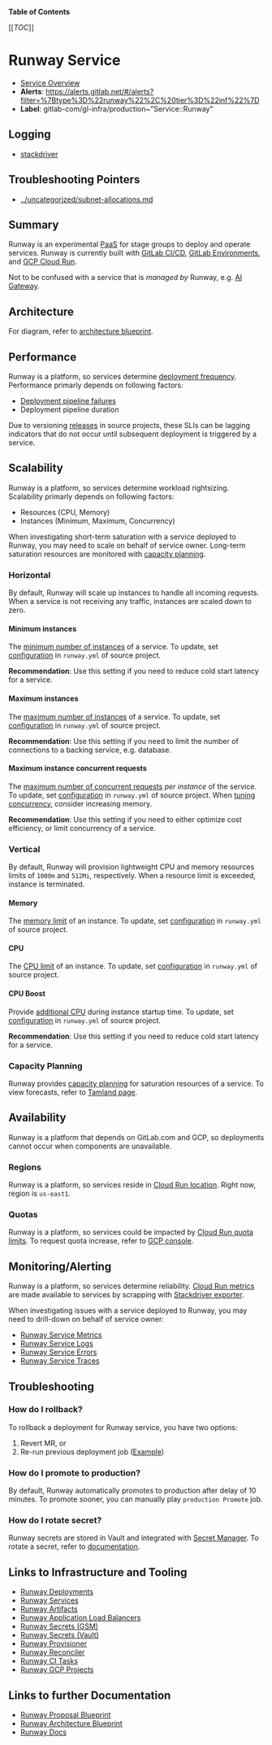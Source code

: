 <!-- MARKER: do not edit this section directly. Edit services/service-catalog.yml then run scripts/generate-docs -->

**Table of Contents**

[[_TOC_]]

# Runway Service

* [Service Overview](https://dashboards.gitlab.net/d/runway-main/runway-overview)
* **Alerts**: <https://alerts.gitlab.net/#/alerts?filter=%7Btype%3D%22runway%22%2C%20tier%3D%22inf%22%7D>
* **Label**: gitlab-com/gl-infra/production~"Service::Runway"

## Logging

* [stackdriver](https://console.cloud.google.com/logs)

## Troubleshooting Pointers

* [../uncategorized/subnet-allocations.md](../uncategorized/subnet-allocations.md)
<!-- END_MARKER -->

## Summary

Runway is an experimental [PaaS](https://about.gitlab.com/handbook/engineering/infrastructure/platforms/tools/runway/) for stage groups to deploy and operate services. Runway is currently built with [GitLab CI/CD](https://docs.gitlab.com/ee/development/cicd/), [GitLab Environments](https://docs.gitlab.com/ee/ci/environments/), and [GCP Cloud Run](https://cloud.google.com/run/docs/overview/what-is-cloud-run).

Not to be confused with a service that is _managed by_ Runway, e.g. [AI Gateway](../ai-gateway/README.md).

## Architecture

For diagram, refer to [architecture blueprint](https://docs.gitlab.com/ee/architecture/blueprints/runway/#architecture).

## Performance

Runway is a platform, so services determine [deployment frequency](https://gitlab.com/groups/gitlab-com/gl-infra/platform/runway/deployments/-/analytics/ci_cd?tab=deployment-frequency). Performance primarly depends on following factors:

* [Deployment pipeline failures](https://gitlab.com/gitlab-com/gl-infra/platform/runway/deployments/ai-gateway/-/pipelines?page=1&scope=all&status=failed)
* Deployment pipeline duration

Due to versioning [releases](https://gitlab.com/gitlab-com/gl-infra/platform/runway/ci-tasks/-/releases) in source projects, these SLIs can be lagging indicators that do not occur until subsequent deployment is triggered by a service.

## Scalability

Runway is a platform, so services determine workload rightsizing. Scalability primarly depends on following factors:

* Resources (CPU, Memory)
* Instances (Minimum, Maximum, Concurrency)

When investigating short-term saturation with a service deployed to Runway, you may need to scale on behalf of service owner. Long-term saturation resources are monitored with [capacity planning](#capacity-planning).

### Horizontal

By default, Runway will scale up instances to handle all incoming requests. When a service is not receiving any traffic, instances are scaled down to zero.

#### Minimum instances

The [minimum number of instances](https://cloud.google.com/run/docs/configuring/min-instances) of a service. To update, set [configuration](https://gitlab-com.gitlab.io/gl-infra/platform/runway/runwayctl/manifest.schema.html#spec_scalability_min_instances) in `runway.yml` of source project.

**Recommendation**: Use this setting if you need to reduce cold start latency for a service.

#### Maximum instances

The [maximum number of instances](https://cloud.google.com/run/docs/configuring/max-instances) of a service. To update, set [configuration](https://gitlab-com.gitlab.io/gl-infra/platform/runway/runwayctl/manifest.schema.html#spec_scalability_max_instances) in `runway.yml` of source project.

**Recommendation**: Use this setting if you need to limit the number of connections to a backing service, e.g. database.

#### Maximum instance concurrent requests

The [maximum number of concurrent requests](https://cloud.google.com/run/docs/configuring/concurrency) _per instance_ of the service. To update, set [configuration](https://gitlab-com.gitlab.io/gl-infra/platform/runway/runwayctl/manifest.schema.html#spec_scalability_max_instance_request_concurrency) in `runway.yml` of source project. When [tuning concurrency](https://cloud.google.com/run/docs/tips/general#match_memory_to_concurrency), consider increasing memory.

**Recommendation**: Use this setting if you need to either optimize cost efficiency, or limit concurrency of a service.

### Vertical

By default, Runway will provision lightweight CPU and memory resources limits of `1000m` and `512Mi`, respectively. When a resource limit is exceeded, instance is terminated.

#### Memory

The [memory limit](https://cloud.google.com/run/docs/configuring/services/memory-limits) of an instance. To update, set [configuration](https://gitlab-com.gitlab.io/gl-infra/platform/runway/runwayctl/manifest.schema.html#spec_resources_limits_memory) in `runway.yml` of source project.

#### CPU

The [CPU limit](https://cloud.google.com/run/docs/configuring/services/cpu) of an instance. To update, set [configuration](https://gitlab-com.gitlab.io/gl-infra/platform/runway/runwayctl/manifest.schema.html#spec_resources_limits_cpu) in `runway.yml` of source project.

#### CPU Boost

Provide [additional CPU](https://cloud.google.com/run/docs/configuring/services/cpu#startup-boost) during instance startup time. To update, set [configuration](https://gitlab-com.gitlab.io/gl-infra/platform/runway/runwayctl/manifest.schema.html#spec_resources_startup_cpu_boost) in `runway.yml` of source project.

**Recommendation**: Use this setting if you need to reduce cold start latency for a service.

### Capacity Planning

Runway provides [capacity planning](https://about.gitlab.com/handbook/engineering/infrastructure/capacity-planning/) for saturation resources of a service. To view forecasts, refer to [Tamland page](https://gitlab-com.gitlab.io/gl-infra/tamland/runway.html).

## Availability

Runway is a platform that depends on GitLab.com and GCP, so deployments cannot occur when components are unavailable.

### Regions

Runway is a platform, so services reside in [Cloud Run location](https://cloud.google.com/run/docs/locations). Right now, region is `us-east1`.

### Quotas

Runway is a platform, so services could be impacted by [Cloud Run quota limits](https://cloud.google.com/run/quotas#cloud_run_limits). To request quota increase, refer to [GCP console](https://console.cloud.google.com/iam-admin/quotas/qirs?service=run.googleapis.com&project=gitlab-runway-production).

<!-- ## Durability -->

<!-- ## Security/Compliance -->

## Monitoring/Alerting

Runway is a platform, so services determine reliability. [Cloud Run metrics](https://cloud.google.com/monitoring/api/metrics_gcp#gcp-run) are made available to services by scrapping with [Stackdriver exporter](https://gitlab.com/gitlab-com/gl-infra/k8s-workloads/gitlab-helmfiles/-/tree/master/releases/runway-exporter).

When investigating issues with a service deployed to Runway, you may need to drill-down on behalf of service owner:

* [Runway Service Metrics](https://dashboards.gitlab.net/d/runway-service/runway3a-runway-service-metrics?orgId=1)
* [Runway Service Logs](https://cloudlogging.app.goo.gl/7thqEBU2EWrimDZX7)
* [Runway Service Errors](https://console.cloud.google.com/errors?project=gitlab-runway-production)
* [Runway Service Traces](https://console.cloud.google.com/traces/overview?project=gitlab-runway-production)

## Troubleshooting

### How do I rollback?

To rollback a deployment for Runway service, you have two options:

1. Revert MR, or
1. Re-run previous deployment job ([Example](https://gitlab.com/gitlab-com/gl-infra/platform/runway/deployments/ai-gateway/-/pipelines?page=1&scope=finished&status=success))

### How do I promote to production?

By default, Runway automatically promotes to production after delay of 10 minutes. To promote sooner, you can manually play `production Promote` job.

### How do I rotate secret?

Runway secrets are stored in Vault and integrated with [Secret Manager](https://cloud.google.com/run/docs/configuring/services/secrets). To rotate a secret, refer to [documentation](https://gitlab.com/gitlab-com/gl-infra/platform/runway/docs/-/blob/master/secrets-management.md?ref_type=heads#rotating-a-secret).

## Links to Infrastructure and Tooling

* [Runway Deployments](https://gitlab.com/gitlab-com/gl-infra/platform/runway/deployments)
* [Runway Services](https://console.cloud.google.com/run?project=gitlab-runway-production)
* [Runway Artifacts](https://console.cloud.google.com/artifacts?project=gitlab-runway-production)
* [Runway Application Load Balancers](https://console.cloud.google.com/net-services/loadbalancing/list/loadBalancers?project=gitlab-runway-production)
* [Runway Secrets (GSM)](https://console.cloud.google.com/security/secret-manager?project=gitlab-runway-production)
* [Runway Secrets (Vault)](https://vault.gitlab.net/ui/vault/secrets/runway/kv/list/env/production/service/)
* [Runway Provisioner](https://gitlab.com/gitlab-com/gl-infra/platform/runway/provisioner)
* [Runway Reconciler](https://gitlab.com/gitlab-com/gl-infra/platform/runway/runwayctl)
* [Runway CI Tasks](https://gitlab.com/gitlab-com/gl-infra/platform/runway/ci-tasks)
* [Runway GCP Projects](https://gitlab.com/gitlab-com/gl-infra/config-mgmt/-/tree/master/environments/runway-production)

## Links to further Documentation

* [Runway Proposal Blueprint](https://docs.gitlab.com/ee/architecture/blueprints/gitlab_ml_experiments/)
* [Runway Architecture Blueprint](https://docs.gitlab.com/ee/architecture/blueprints/runway/)
* [Runway Docs](https://gitlab.com/gitlab-com/gl-infra/platform/runway/docs)

